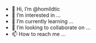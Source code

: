 - 👋 Hi, I’m @homildtic
- 👀 I’m interested in ...
- 🌱 I’m currently learning ...
- 💞️ I’m looking to collaborate on ...
- 📫 How to reach me ...

<!---
homildtic/homildtic is a ✨ special ✨ repository because its `README.md` (this file) appears on your GitHub profile.
You can click the Preview link to take a look at your changes.
--->
